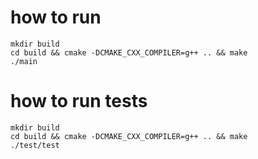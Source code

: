 # how to run
```
mkdir build  
cd build && cmake -DCMAKE_CXX_COMPILER=g++ .. && make  
./main  
```

# how to run tests
```
mkdir build  
cd build && cmake -DCMAKE_CXX_COMPILER=g++ .. && make  
./test/test
```